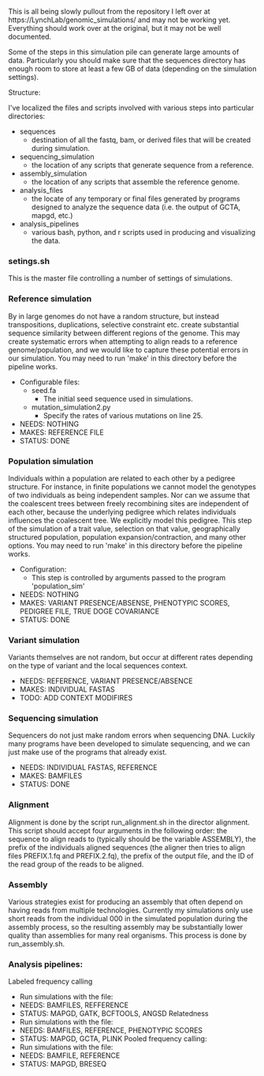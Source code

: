 This is all being slowly pullout from the repository I left over at https://LynchLab/genomic_simulations/ and may not be working yet. Everything should work over at the original, but it may not be well documented.

Some of the steps in this simulation pile can generate large amounts of data. Particularly you should make sure that the sequences directory has enough room to store at least a few GB of data (depending on the simulation settings).

Structure:

I've localized the files and scripts involved with various steps into particular directories:

* sequences
  * destination of all the fastq, bam, or derived files that will be created during simulation.
* sequencing\_simulation
  * the location of any scripts that generate sequence from a reference.
* assembly\_simulation
  * the location of any scripts that assemble the reference genome.
* analysis\_files
  * the locate of any temporary or final files generated by programs designed to analyze the sequence data (i.e. the output of GCTA, mapgd, etc.) 
* analysis\_pipelines
  * various bash, python, and r scripts used in producing and visualizing the data.

### setings.sh
This is the master file controlling a number of settings of simulations.  


### Reference simulation
By in large genomes do not have a random structure, but instead transpositions, duplications, selective constraint etc. create substantial sequence similarity between different regions of  the genome. This may create systematic errors when attempting to align reads to a reference genome/population, and we would like to capture these potential errors in our simulation. You may need to run 'make' in this directory before the pipeline works.
* Configurable files:
  * seed.fa
    * The initial seed sequence used in simulations.
  * mutation\_simulation2.py 
    * Specify the rates of various mutations on line 25.
* NEEDS: NOTHING
* MAKES: REFERENCE FILE
* STATUS: DONE

### Population simulation 
Individuals within a population are related to each other by a pedigree structure. For instance, in finite populations we cannot model the genotypes of two individuals as being independent samples. Nor can we assume that the coalescent trees between freely recombining sites are independent of each other, because the underlying pedigree which relates individuals influences the coalescent tree. We explicitly model this pedigree. This step of the simulation of a trait value, selection on that value, geographically structured population, population expansion/contraction, and many other options. You may need to run 'make' in this directory before the pipeline works. 
* Configuration:
  * This step is controlled by arguments passed to the program 'population\_sim'
* NEEDS: NOTHING
* MAKES: VARIANT PRESENCE/ABSENSE, PHENOTYPIC SCORES, PEDIGREE FILE, TRUE DOGE COVARIANCE 
* STATUS: DONE

### Variant simulation
Variants themselves are not random, but occur at different rates depending on the type of variant and the local sequences context. 

* NEEDS: REFERENCE, VARIANT PRESENCE/ABSENCE
* MAKES: INDIVIDUAL FASTAS
* TODO: ADD CONTEXT MODIFIRES

### Sequencing simulation
Sequencers do not just make random errors when sequencing DNA. Luckily many programs have been developed to simulate sequencing, and we can just make use of the programs that already exist.
* NEEDS: INDIVIDUAL FASTAS, REFERENCE
* MAKES: BAMFILES
* STATUS: DONE

### Alignment
Alignment is done by the script run\_alignment.sh in the director alignment. This script should accept four arguments in the following order: the sequence to align reads to (typically should be the variable ASSEMBLY), the prefix of the individuals aligned sequences (the aligner then tries to align files PREFIX.1.fq and PREFIX.2.fq), the prefix of the output file, and the ID of the read group of the reads to be aligned. 

### Assembly
Various strategies exist for producing an assembly that often depend on having reads from multiple technologies. Currently my simulations only use short reads from the individual 000 in the simulated population during the assembly process, so the resulting assembly may be substantially lower quality than assemblies for many real organisms. This process is done by run\_assembly.sh.

### Analysis pipelines:
Labeled frequency calling
* Run simulations with the file:	
* NEEDS: BAMFILES, REFFERENCE
* STATUS: MAPGD, GATK, BCFTOOLS, ANGSD
Relatedness
* Run simulations with the file:	
* NEEDS: BAMFILES, REFERENCE, PHENOTYPIC SCORES
* STATUS: MAPGD, GCTA, PLINK
Pooled frequency calling:
* Run simulations with the file:	
* NEEDS: BAMFILE, REFERENCE
* STATUS: MAPGD, BRESEQ
